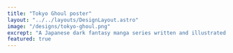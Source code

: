 ```yaml
---
title: "Tokyo Ghoul poster"
layout: "../../layouts/DesignLayout.astro"
image: "/designs/tokyo-ghoul.png"
excrept: "A Japanese dark fantasy manga series written and illustrated by Sui Ishida, and dare i say it, it's fucking amazing definetly recommended"
featured: true
---
```

